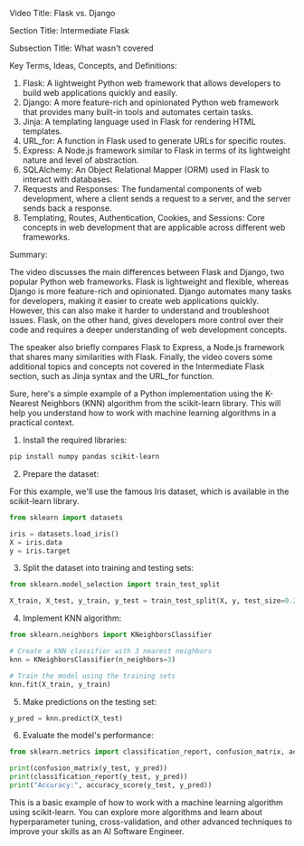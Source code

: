 Video Title: Flask vs. Django

Section Title: Intermediate Flask

Subsection Title: What wasn't covered

Key Terms, Ideas, Concepts, and Definitions:

1. Flask: A lightweight Python web framework that allows developers to build web applications quickly and easily.
2. Django: A more feature-rich and opinionated Python web framework that provides many built-in tools and automates certain tasks.
3. Jinja: A templating language used in Flask for rendering HTML templates.
4. URL_for: A function in Flask used to generate URLs for specific routes.
5. Express: A Node.js framework similar to Flask in terms of its lightweight nature and level of abstraction.
6. SQLAlchemy: An Object Relational Mapper (ORM) used in Flask to interact with databases.
7. Requests and Responses: The fundamental components of web development, where a client sends a request to a server, and the server sends back a response.
8. Templating, Routes, Authentication, Cookies, and Sessions: Core concepts in web development that are applicable across different web frameworks.

Summary:

The video discusses the main differences between Flask and Django, two popular Python web frameworks. Flask is lightweight and flexible, whereas Django is more feature-rich and opinionated. Django automates many tasks for developers, making it easier to create web applications quickly. However, this can also make it harder to understand and troubleshoot issues. Flask, on the other hand, gives developers more control over their code and requires a deeper understanding of web development concepts.

The speaker also briefly compares Flask to Express, a Node.js framework that shares many similarities with Flask. Finally, the video covers some additional topics and concepts not covered in the Intermediate Flask section, such as Jinja syntax and the URL_for function.

Sure, here's a simple example of a Python implementation using the K-Nearest Neighbors (KNN) algorithm from the scikit-learn library. This will help you understand how to work with machine learning algorithms in a practical context.

1. Install the required libraries:

```bash
pip install numpy pandas scikit-learn
```

2. Prepare the dataset:

For this example, we'll use the famous Iris dataset, which is available in the scikit-learn library.

```python
from sklearn import datasets

iris = datasets.load_iris()
X = iris.data
y = iris.target
```

3. Split the dataset into training and testing sets:

```python
from sklearn.model_selection import train_test_split

X_train, X_test, y_train, y_test = train_test_split(X, y, test_size=0.2, random_state=42)
```

4. Implement KNN algorithm:

```python
from sklearn.neighbors import KNeighborsClassifier

# Create a KNN classifier with 3 nearest neighbors
knn = KNeighborsClassifier(n_neighbors=3)

# Train the model using the training sets
knn.fit(X_train, y_train)
```

5. Make predictions on the testing set:

```python
y_pred = knn.predict(X_test)
```

6. Evaluate the model's performance:

```python
from sklearn.metrics import classification_report, confusion_matrix, accuracy_score

print(confusion_matrix(y_test, y_pred))
print(classification_report(y_test, y_pred))
print("Accuracy:", accuracy_score(y_test, y_pred))
```

This is a basic example of how to work with a machine learning algorithm using scikit-learn. You can explore more algorithms and learn about hyperparameter tuning, cross-validation, and other advanced techniques to improve your skills as an AI Software Engineer.


